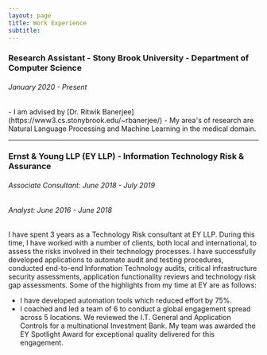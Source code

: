 ```yaml
---
layout: page
title: Work Experience
subtitle: 
---
```


<head>
    <!-- Global site tag (gtag.js) - Google Analytics -->
<script async src="https://www.googletagmanager.com/gtag/js?id=UA-175479624-1"></script>
<script>
  window.dataLayer = window.dataLayer || [];
  function gtag(){dataLayer.push(arguments);}
  gtag('js', new Date());

  gtag('config', 'UA-175479624-1');
</script>

<h3>Research Assistant - Stony Brook University - Department of Computer Science</h3>
<h6>January 2020 - Present</h6>
- I am advised by [Dr. Ritwik Banerjee](https://www3.cs.stonybrook.edu/~rbanerjee/)
- My area's of research are Natural Language Processing and Machine Learning in the medical domain.
<hr/>
<h3>Ernst & Young LLP (EY LLP) - Information Technology Risk & Assurance</h3>
<h6>Associate Consultant: June 2018 - July 2019</h6>
<h6>Analyst: June 2016 - June 2018</h6>

I have spent 3 years as a Technology Risk consultant at EY LLP. During this time, I have worked with a number of clients, both local and international, to assess the risks involved in their technology processes. I have successfully developed applications to automate audit and testing procedures, conducted end-to-end Information Technology audits, critical infrastructure security assessments, application functionality reviews and technology risk gap assessments. Some of the highlights from my time at EY are as follows:
- I have developed automation tools which reduced effort by 75%.
- I coached and led a team of 6 to conduct a global engagement spread across 5 locations. We reviewed the I.T. General and Application Controls for a multinational Investment Bank. My team was awarded the EY Spotlight Award for exceptional quality delivered for this engagement.